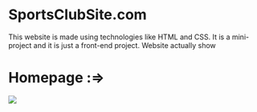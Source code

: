 # SportsClubSite.com
This website is made using technologies like HTML and CSS. It is a mini-project and it  is just a front-end project. Website actually show
<br>
<h1>Homepage :=></h1>
<img src="https://user-images.githubusercontent.com/103889271/190704965-24cd1a9f-ff87-44bf-9721-b2effe82ea35.png">
